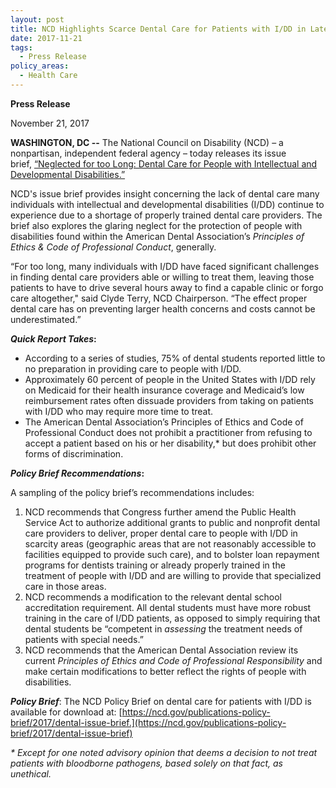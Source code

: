 ```yaml
---
layout: post
title: NCD Highlights Scarce Dental Care for Patients with I/DD in Latest Policy Brief
date: 2017-11-21
tags:
  - Press Release
policy_areas:
  - Health Care
---
```


**Press Release**

November 21, 2017

**WASHINGTON, DC --** The National Council on Disability (NCD) – a nonpartisan, independent federal agency – today releases its issue brief, [“Neglected for too Long: Dental Care for People with Intellectual and Developmental Disabilities.”](https://ncd.gov/publications-policy-brief/2017/dental-issue-brief)

NCD's issue brief provides insight concerning the lack of dental care many individuals with intellectual and developmental disabilities (I/DD) continue to experience due to a shortage of properly trained dental care providers. The brief also explores the glaring neglect for the protection of people with disabilities found within the American Dental Association’s *Principles of Ethics &* *Code of Professional Conduct*, generally.

“For too long, many individuals with I/DD have faced significant challenges in finding dental care providers able or willing to treat them, leaving those patients to have to drive several hours away to find a capable clinic or forgo care altogether," said Clyde Terry, NCD Chairperson. “The effect proper dental care has on preventing larger health concerns and costs cannot be underestimated.”

**_Quick Report Takes_:**

- According to a series of studies, 75% of dental students reported little to no preparation in providing care to people with I/DD.
- Approximately 60 percent of people in the United States with I/DD rely on Medicaid for their health insurance coverage and Medicaid’s low reimbursement rates often dissuade providers from taking on patients with I/DD who may require more time to treat.
- The American Dental Association’s Principles of Ethics and Code of Professional Conduct does not prohibit a practitioner from refusing to accept a patient based on his or her disability,\* but does prohibit other forms of discrimination.

**_Policy Brief Recommendations_:**

A sampling of the policy brief’s recommendations includes:

1. NCD recommends that Congress further amend the Public Health Service Act to authorize additional grants to public and nonprofit dental care providers to deliver, proper dental care to people with I/DD in scarcity areas (geographic areas that are not reasonably accessible to facilities equipped to provide such care), and to bolster loan repayment programs for dentists training or already properly trained in the treatment of people with I/DD and are willing to provide that specialized care in those areas.
2. NCD recommends a modification to the relevant dental school accreditation requirement. All dental students must have more robust training in the care of I/DD patients, as opposed to simply requiring that dental students be “competent in *assessing* the treatment needs of patients with special needs.”
3. NCD recommends that the American Dental Association review its current *Principles of Ethics and Code of Professional Responsibility* and make certain modifications to better reflect the rights of people with disabilities.

**_Policy Brief_**: The NCD Policy Brief on dental care for patients with I/DD is available for download at: [https://ncd.gov/publications-policy-brief/2017/dental-issue-brief.](https://ncd.gov/publications-policy-brief/2017/dental-issue-brief)

_\* Except for one noted advisory opinion that deems a decision to not treat patients with bloodborne pathogens, based solely on that fact, as unethical._

